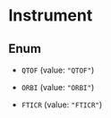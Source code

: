 

# Instrument

## Enum


* `QTOF` (value: `"QTOF"`)

* `ORBI` (value: `"ORBI"`)

* `FTICR` (value: `"FTICR"`)



